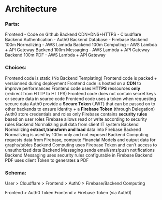 # Architecture

### Parts:

Frontend - Code on Github
Backend CDN+DNS+HTTPS - Cloudflare
Backend Authentication - Auth0
Backend Database - Firebase
Backend 100m Normalizing - AWS Lambda
Backend 100m Computing - AWS Lambda + API Gateway
Backend 100m Messaging - AWS Lambda + API Gateway
Backend 100m PDF - AWS Lambda + API Gateway

### Choices:

Frontend code is static (No Backend Templating)
Frontend code is packed + versionned during deployment
Frontend code is hosted on a **CDN** to improve performances
Frontend code uses **HTTPS** ressources **only** (redirect from HTTP to HTTPS)
Frontend code does not contain secret keys or secure data in source code
Frontend code uses a token when requesting secure data
Auth0 provide a **Secure Token** (JWT) that can be passed on to other backends to ensure identity + a **Firebase Token** (through Delegation)
Auth0 store credentials and roles only
Firebase contains **security rules** based on user roles
Firebase allows read or write according to security rules
Backend Normalizing pull data from client IT system
Backend Normalizing **extract,transform and load** data into Firebase
Backend Normalizing is used by 100m only and not exposed
Backend Computing requests data from Firebase, compute Financial Models and output data for graphs/tables
Backend Computing uses Firebase Token and can't access to unauthorized data
Backend Messaging sends email/sms/push notifications
Backend Messaging uses security rules configurable in Firebase
Backend PDF uses client Token to generates a PDF

### Schema:

User > Cloudflare > Frontend > Auth0 > Firebase/Backend Computing

Frontend > Auth0 Token
Frontend > Firebase Token (via Auth0)

<!-- TODO - Schema: https://cloudcraft.co/app -->
